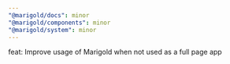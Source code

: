 ```yaml
---
"@marigold/docs": minor
"@marigold/components": minor
"@marigold/system": minor
---
```


feat: Improve usage of Marigold when not used as a full page app
